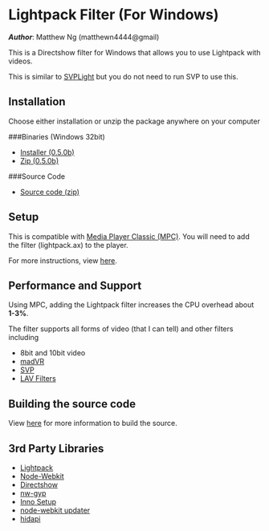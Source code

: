# Lightpack Filter (For Windows)

**_Author_**: Matthew Ng (matthewn4444@gmail)

This is a Directshow filter for Windows that allows you to use Lightpack with 
videos. 

This is similar to [SVPLight](http://www.svp-team.com/wiki/SVPlight) 
but you do not need to run SVP to use this.

## Installation

Choose either installation or unzip the package anywhere on your computer

###Binaries (Windows 32bit)

- [Installer (0.5.0b)](https://github.com/matthewn4444/Lightpack-Filter-and-API/releases/download/v0.5.0b/setup.exe)
- [Zip (0.5.0b)](https://github.com/matthewn4444/Lightpack-Filter-and-API/releases/download/v0.5.0b/lightpack-filter.zip)

###Source Code
- [Source code (zip)](https://github.com/matthewn4444/Lightpack-Filter-and-API/archive/v0.5.0b.zip)

## Setup
This is compatible with [Media Player Classic (MPC)](http://mpc-hc.org/).
You will need to add the filter (lightpack.ax) to the player.

For more instructions, view [here](s).

## Performance and Support
Using MPC, adding the Lightpack filter increases the CPU overhead about **1-3%**.

The filter supports all forms of video (that I can tell) and other filters including

- 8bit and 10bit video
- [madVR](www.madvr.com)
- [SVP](http://www.svp-team.com/)
- [LAV Filters](https://code.google.com/p/lavfilters/)

## Building the source code
View [here](s) for more information to build the source.

## 3rd Party Libraries
- [Lightpack](http://lightpack.tv)
- [Node-Webkit](https://github.com/rogerwang/node-webkit)
- [Directshow](http://msdn.microsoft.com/en-us/library/windows/desktop/dd375454%28v=vs.85%29.aspx)
- [nw-gyp](https://github.com/rogerwang/nw-gyp)
- [Inno Setup](http://www.jrsoftware.org/isinfo.php)
- [node-webkit updater](https://github.com/edjafarov/node-webkit-updater)
- [hidapi](http://www.signal11.us/oss/hidapi/)


